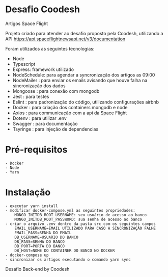 # Desafio Coodesh

Artigos Space Flight

Projeto criado para atender ao desafio proposto pela Coodesh, utilizando a API https://api.spaceflightnewsapi.net/v3/documentation

Foram utilizados as seguintes tecnologias:

-   Node
-   Typescript
-   Express: framework utilizado
-   NodeSchedule: para agendar a syncronização dos artigos as 09:00
-   NodeMailer : para enviar os emails avisando que houve falha na sincronização dos dados
-   Mongoose : para conexão com mongodb
-   Jest : para testes
-   Eslint : para padronização do código, utilizando configurações airbnb
-   Docker : para criação dos containers mongodb e node
-   Axios : para communicação com a api da Space Flight
-   Dotenv : para utilizar .env
-   Swagger : para documentação
-   Tsyringe : para injeção de dependencias

# Pré-requisitos

    - Docker
    - Node
    - Yarn

# Instalação

    - executar yarn install
    - modificar docker-compose.yml as seguintes propriedades:
        MONGO_INITDB_ROOT_USERNAME: seu usuário de acesso ao banco
        MONGO_INITDB_ROOT_PASSWORD: sua senha de acesso ao banco
    - criar o arquivo .env dentro da pasta src com os seguintes campos
        EMAIL_USERNAME=EMAIL UTILIZADO PARA CASO A SINCRONIZAÇÃO FALHE
        EMAIL_PASS=SENHA DO EMAIL
        DB_USERNAME=USUARIO DO BANCO
        DB_PASS=SENHA DO BANCO
        DB_PORT=PORTA DO BANCO
        DB_HOST=NOME DO CONTAINER DO BANCO NO DOCKER
    - docker-compose up
    - sincronizar os artigos executando o comando yarn sync

Desafio Back-end by Coodesh
